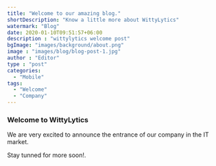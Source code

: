 ```yaml
---
title: "Welcome to our amazing blog."
shortDescription: "Know a little more about WittyLytics"
watermark: "Blog"
date: 2020-01-10T09:51:57+06:00
description : "wittylytics welcome post"
bgImage: "images/background/about.png"
image : "images/blog/blog-post-1.jpg"
author : "Editor"
type : "post"
categories: 
  - "Mobile"
tags:
  - "Welcome"
  - "Company"
---
```


### Welcome to WittyLytics

We are very excited to announce the entrance of our company in the IT market.

Stay tunned for more soon!.